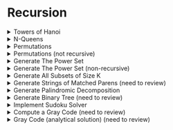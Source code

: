 # Recursion

<details>
<summary> Towers of Hanoi </summary>

---
- Given a 3 peg and 6 rings (increasing order) on the first peg
- Move the rings to the second peg
- Other rules: cannot place a larger ring above smaller ring and can move only one ring at a time
---

```cpp
const int kNumPegs = 3;

vector<vector<int>> ComputeTowerHanoi(int num_rings) {
	array<stack<int>, kNumPegs> pegs;

	// init pegs
	for (int i = num_rings; i >= 1; --i) {
		pegs[0].push(i);
	}

	vector<vector<int>> res;

	ComputeTowerHanoiSteps(num_rings, pegs, 0, 1, 2, &result);
}

void ComputeTowerHanoiSteps(int num_rings_to_move,
							array<stack<int>> kNumPegs>& pegs, int from_peg,
							int to_peg, int use_peg,
							vector<vector<int>>* result_ptr){

	if (num_rings_to_move > 0) {
		ComputeTowerHanoiSteps(num_rings_to_move - 1, pegs, from_peg, use_peg,
							    to_peg, result_ptr);
		pegs[to_peg].push(pegs[from_peg].top());
		pegs[from_peg].pop();

		result_ptr->emplace_back(vector<int>{from_peg, to_peg});
		ComputeTowerHanoiSteps(num_rings_to_move - 1, pegs, use_pegs, to_peg,
								from_peg, result_ptr);
	}
}
```

---
- Time complexity: O(2^n)
- Divide into sub-problem
---
</details>


<details>
<summary> N-Queens </summary>

---
- Given n representing n x n chessboard
- Return all distinct nonattacking n queens
---

```cpp
vector<vector<int>> NQueens(int n) {
	vector<vector<int>> res;
	SolveNQueens(n, 0, make_unique<vector<int>>().get, &result);
	return result;
}

void SolveNQueens(int n, int row, vector<int>* col_placement,
				  vector<vector<int>>* result) {
	if (row == n) {
		// all queens are legally placed
		result->emplace_back(*col_placement);
	} else {
		for (int col = 0; col < n; ++col) {
			col_placement->emplace_back(col);
			if (IsValid(*col_placement)) {
				SolveNQueens(n, row+1, col_placement, result);
			}
			col_placement->pop_back();
		}
	}
}

// test if newly placed queen will conflict any earlier queens
// placed before
bool IsValid(const vector<int>& col_placement) {
	int row_id = size(cold_placement) - 1;
	for (int i = 0; i < row_id; ++i) {
		if (int diff = abs(col_placement[i] - col_placement[row_id]);
			diff == 0 || diff = row_id - i) {

			// diff: row difference, row_id-i: col difference
			return false;
		}
	}

	return false;
}
```

---
- Time complexity: conjectured to O(n!/c^n) or super-exponential
---
</details>


<details>
<summary> Permutations </summary>

---
- Given an array of distinct integers
- Generate all permutations of that array
---

```cpp
vector<vector<int>> Permutations(vector<int> A) {
	vector<vector<int>> res;
	DirectedPermutations(0, &A, &res);
	return res;
}

void DirectedPermutations(int i, vector<int> *A_ptr,
						  vector<vector<int>> *result) {
	vector<int> &A = *A_ptr;

	// base case
	if (i == size(A) - 1) {
		result->emplace_back(A); // note the arrow since it is a pointer
		return;
	}

	// Try every possibility for A[i]
	for (int j = i; j < size(A); ++j) {
		swap(A[i], A[j]);
		// generate all permutations for A[i + 1, size(A) - 1]
		DirectedPermutation(i + 1, A_ptr, result);
		swap(A[i], A[j]);
	}
}
```

---
- Time complexity: O(n x n!)
- C(n) = 1 + n * C(n-1) = 1 + n + n(n-1) + n(n-1)(n-2) + ... + !n =~ (e-1)!n (e: euler's number)
---
</details>


<details>
<summary> Permutations (not recursive) </summary>

```cpp
vector<vector<int>> Permutations(vector<int> A) {
	vector<vector<int>> result;

	sort(begin(A), end(A));
	do {
		result.emplace_back(A);
	} while (next_permutation(begin(A), end(A)));
	return result;
}
```

---
- Time complexity: O(n x n!), n! to permute and n to store each one
---
</details>


<details>
<summary> Generate The Power Set </summary>

---
- Given an input set
- Return its power set (all subsets including the input set)
- Example: {0,1,2} -> {null, {0}, {1}, {2}, {0,1}, {0,2}, {1,2}, {0,1,2}}
---

```cpp
vector<vector<int>> GeneratePowerSet(const vector<int>& input_set) {
	vector<vector<int>> power_set;
	DirectedPowerSet(input_set, 0, make_unique<vector<int>>().get(), &power_set);

	result power_set;
}

void DirectedPowerSet(const vector<int>& input_set, int to_be_selected, vector<int>* selected_so_far,
					  vector<vector<int>>* power_set) {

	if (to_be_selected == size(input_set)) {
		power_set->emplace_back(*selected_so_far);
		return;
	}

	// subsets that contains input
	selected_so_far->emplace_back(input_set[to_be_selected]);
	DirectedPowerSet(input_set, to_be_selected+1, selected_so_far, power_set);

	// subsets that does not contain input
	selected_so_far->pop_back();
	DirectedPowerSet(input_set, to_be_selected+1, selected_so_far, power_set);
}
```

---
- Time complexity: O(2^n)
- Space complexity: O(n * 2^n)
---
</details>


<details>
<summary> Generate The Power Set (non-recursive) </summary>

```cpp
vector<vector<int>> GeneratePowerSet(const vector<int>& input_set) {
	vector<vector<int>> power_set;

	for (int int_for_subset = 0; int_for_subset < (1 << size(input_set)); ++int_for_subset) {
		int bit_array = int_for_subset;
		vector<int> subset;

		while (bit_array) {
			subset_.emplace_back(input_set[log2(bit_array & ~(bit_array - 1))]); // push the first 1
			bit_array &= bit_array - 1; // get the next 1
		}
		power_set.emplace_back(subset);
	}
	return power_set;
}
```

---
- Time complexity: O(n2^n)
- Space complexity: O(n2^n), O(n) for just printing at the end
---
</details>


<details>
<summary> Generate All Subsets of Size K </summary>

---
- Given integer k and n
- Find all subset of size k from set {1, 2, ..., n}
---

```cpp
vector<vector<int>> Combinations(int n, int k) {
	vector<vector<int>> result;
	DirectedCombinations(n, k, 1, make_unique<vector<int>>().get(), &result);
	return result;
}


void DirectedCombinations(int n, int k, int offset, vector<int>* partial_combination, vector<vector<int>>* result) {
	if (size(*partial_combination) == k) {
		result->emplace_back(*partial_combination);
		return;
	}

	const int num_remaining = k - size(*partial_combination);
	for (int i = offset; i <= n && num_remaining <= n - i + 1; ++i) {
		partial_combination->emplace_back(i);
		DirectedCombinations(n, k, i+1, partial_combination, result);
		partial_combination->pop_back();
	}
}
```

---
- Time complexity: O(n(n, k))
---
</details>


<details>
<summary> Generate Strings of Matched Parens (need to review) </summary>

---
- Given an input number
- Generate all strings with that number of pairs of parens (parenthesis)
---

```cpp
vector<string> GenerateBalancedParentheses(int num_pairs) {
	vector<string> result;
	DirectedGenerateBalancedParentheses(num_pairs, num_pairs, "", & result);
	return result;
}

void DirectedGenerateBalancedParentheses(int num_left_parens_needed, int num_right_parens_needed,
										 const string& valid_prefix, vector<string>* result) {
	if (!num_right_parens_needed) {
		result->emplace_back(valid_prefix);
		return;
	}

	if (num_left_parens_needed > 0) {
		DirectedGenerateBalancedParentheses(num_left_parens_needed - 1, num_right_parens_needed,
											valid_prefix + '(', result);
	}

	if (num_left_parens_needed < num_right_parens_needed) {
		DirectedGenerateBalancedParentheses(num_left_parens_needed, num_right_parens_needed - 1,
											valid_prefix + ')', result);
	}
}
```

---
- Time complexity: O((2k)!/((k!(k+1)!)
---
</details>


<details>
<summary> Generate Palindromic Decomposition </summary>

---
- Given a string of characters
- Compute all possible decomposition
- Example: "611116" -> one case is "611", "11", "6"

---

```cpp
vector<vector<string>> PalindromeDecompositions(const string& input) {
	vector<vector<string>> result;
	DirectedPalindromeDecompositions(input, 0, make_unique<vector<string>>().get(), &result);
	return result;
}

void DirectedPalindromeDecompositions(const string& input, int offset, vector<string>* partial_partition,
									  vector<vector<string>>* result) {
	if (offset == size(input)) {
		result->emplace_back(*partial_partition);
		return;
	}
	

	for (int i = offset + 1; i <= size(input); ++i) {
		if (string prefix = input.substr(offset, i - offset); IsPalindrome(prefix)) {
			partial_partition->emplace_back(prefix);
			DirectedPalindromeDecompositions(input, i, partial_partition, result);
			partial_partition->pop_back();
		}
	}
}

bool IsPalindrome(const string& prefix) {
	for (int i = 0, j = size(prefix) - 1; i < j; ++i, --j) {
		if (prefix[i] != prefix[j]) {
			return false;
		}
	}
	return true;
}
```

---
- Time complexity: O(n2^n)
- Same complexity as brute force, but much better best-case (when there are fewer palindromic decomposition)
---
</details>


<details>
<summary> Generate Binary Tree (need to review) </summary>

---
- Given a number
- Return all distinct binary trees with that numbers

---

```cpp
vector<unique_ptr<BinaryTreeNode<int>>> GenerateAllBinaryTrees(int num_nodes) {
	vector<unique_ptr<BinaryTreeNode>>> result;
	if (num_nodes == 0) {
		result.emplace_back(null_ptr);
	}

	for (int num_left_tree_nodes = 0; num_left_tree_nodes < num_nodes; ++num_left_tree_nodes) {
		int num_right_tree_nodes = num_nodes - 1 - num_left_tree_nodes;
		auto left_subtrees = GenerateAllBinaryTrees(num_left_tree_nodes);
		auto right_subtrees = GenerateAllBinaryTrees(num_right_tree_nodes);

		for (auto& left : left_subtrees) {
			for (auto& right : right_subtrees) {
				result.emplace_back(make_unique<BinaryTreeNode<int>>(BinaryTreeNode<int>{0, Clone(left), Clone(right)}));
			}
		}
	}
	return result;
}

unique_ptr<BinaryTreeNode<int>> Clone(const unique_ptr<BinaryTreeNode<int>>& tree) {
	return tree ? make_unique<BinaryTreeNode<int>>(BinaryTreeNode<int>{0, Clone(tree->left), Clone(tree->right)}) : nullptr;
}
```

---
- Time complexity: O((2n)!/(n!(n+1)!))

---
</details>


<details>
<summary> Implement Sudoku Solver </summary>

```cpp
const int kEmptyEntry = 0;

bool SolveSudoku(vector<vector<int>>* partial_assignment) {
	return SolvePartialSudoku(0, 0, partial_assignment);
}

bool SolvePartialSudoku(int i, in j, vector<vector<int>>* partial_assignment) {
	if (i == size(*partial_assignment)) {
		i = 0;
		if (++j == size((*partial_assignment)[i])) {
			return true;
		}
	}

	if ((*partial_assignment)[i][j] != kEmptyEntry) {
		return SolvePartialSudoku(i + 1, j, partial_assignment);
	}

	for (int val = 1; val <= size(*partial_assignment); ++val) {
		if (ValidToAddVal(*partial_assignment, i, j, val)) {
			(*partial_assignment)[i][j] = val;

			if (SolvePartialSudoku(i+1, j, partial_assignment)) {
				return true;
			}
		}
	}

	(*partial_assignment)[i][j] = kEmptyEntry;
	return false;
}

bool ValidToAddVal(const vector<vector<int>>& partial_assignment, int i, int j, int val) {

	// check row
	if (any_of(begin(partial_assignment), end(partial_assignment), [val, j](const vector<int>& row) {return val == row[j]; })) {
		return false;
	}

	// check col
	if (find(Begin(partial_assignment[i]), end(partial_assignment[i]), val) != end(partial_assignment[i])) {
		return false;
	}

	int region_size = sqrt(size(partial_assignment));
	int I = i / region_size, J = j / region_size;

	for (int a = 0; a < region_size; ++a) {
		for (int b = 0; b < region_size; ++b) {
			if (val == partial_assignment[region_size * I + a][region_size * J + b]) {
				return false;
			}
		}
	}
	return true;
}
```

---
- No time complexity since it is fixed size board, but exponential
- NP complete

---
</details>


<details>
<summary> Compute a Gray Code (need to review) </summary>

---
- Given a number n
- Return n-bit gray code

- Gray Code: Sequence array where each successive integers differ only by 1 binary (as well as the wrap around)
- Example(n=3): {000,100,101,111,110,010,011,001} -> {0,4,5,7,6,2,3,1} or {0,1,3,2,6,7,5,4}
---

```cpp
vector<int> GrayCode(int num_bits) {
	vector<int> result({0});
	DirectedGrayCode(num_bits, unique_ptr<unordered_set<int>>{new unordered_set<int>{0}}.get(), &result);
	return result;
}

bool DirectedGrayCode(int num_bits, unordered_set<int>* history, vector<int>* result) {
	if (size(*result) == (1 << num_bits)) {
		return DiffersByOneBit(result->front(), result->back());
	}

	for (int i = 0; i < num_bits; ++i) {
		int previous_code = result->back();
		int candidate_next_code = previous_code ^ (1 << i);
		if (!history->count(candidate_next_code)) {
			history->emplace(candidate_next_code);
			result->emplace_back(candidate_next_code);
			if (DirectedGrayCode(num_bits, history, result)) {
				return true;
			}
		}
	}
	return false;
}

bool DiffersByOneBit(int x, int y) {
	int bit_difference = x ^ y;
	return bit_difference && !(bit_difference & (bit_difference - 1));
}
```

---

---
</details>


<details>
<summary> Gray Code (analytical solution) (need to review) </summary>

```cpp
vector<int> GrayCode(int num_bits) {
	if (num_bits == 0) {
		return {0};
	}

	vector<int> gray_code_num_bits_minus_1 = GrayCode(num_bits - 1);

	int leading_bit_one = 1 << (num_bits - 1);
	for (int i = size(gray_code_num_bits_minus_1) - 1; i >= 0; --i) {
		gray_code_num_bits_minus_1.emplace_back(leading_bit_one | gray_code_num_bits_minus_1[i]);
	}

	return gray_code_num_bits_minus_1;
}
```

---
- Time complexity: O(2^n)
---
</details>